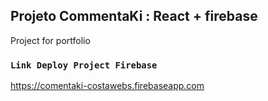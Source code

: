 ## Projeto CommentaKi : React + firebase

Project for portfolio

### `Link Deploy Project Firebase`

https://comentaki-costawebs.firebaseapp.com
